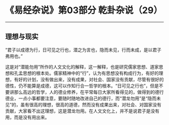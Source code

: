 # 《易经杂说》第03部分 乾卦杂说（29）

------

## 理想与现实

“君子以成德为行，日可见之行也，潜之为言也，隐而未见，行而未成，是以君子弗用也。”

这是对“潜能勿用”所作的人文文化的解释，这一解释，也是研究儒家思想、道家思想和孔孟思想的根本处。儒家精神中的“行”，认为有思想没有构成行为，有好的理想，有好的计划，没有做出来，没有成果，对社会、国家没有贡献，尽管有很好的德性，仍不能算是成德，这可以作知行合一哲学的根本。“日可见之行也”，但是不要讲那么高远的哲学，人的德业修养，在平常每日大家所看得见的，做得到的德行德业，一点小事都要注意，要随时随地改进自己的德行，而“潜龙勿用”是“隐而未见”的，虽有很高的理想，很高的道德，然而没有成果出来，对社会、对国家没有贡献，大家看不出这理想，这是潜龙勿用。在人文文化上，并不是说君子是没有用，而是没有用出来。
